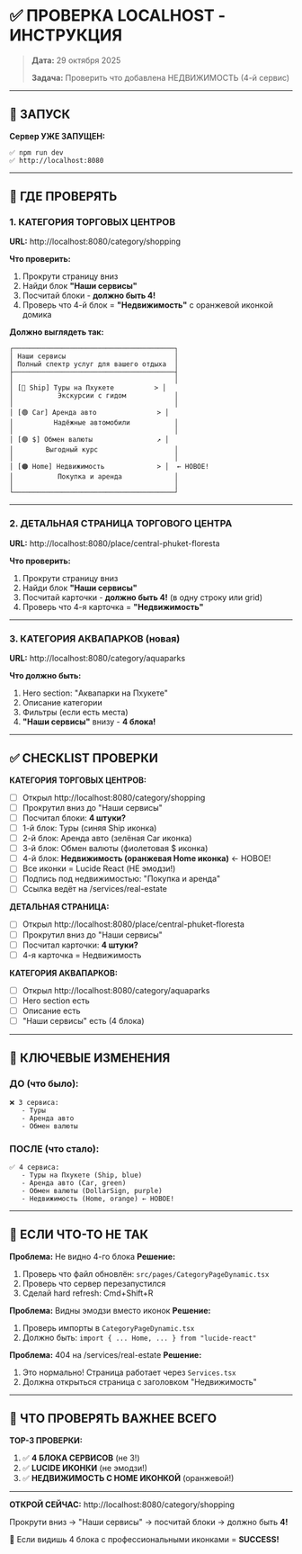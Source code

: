 # ✅ ПРОВЕРКА LOCALHOST - ИНСТРУКЦИЯ

> **Дата:** 29 октября 2025
> 
> **Задача:** Проверить что добавлена НЕДВИЖИМОСТЬ (4-й сервис)

---

## 🚀 ЗАПУСК

**Сервер УЖЕ ЗАПУЩЕН:**
```
✅ npm run dev
✅ http://localhost:8080
```

---

## 📍 ГДЕ ПРОВЕРЯТЬ

### 1. КАТЕГОРИЯ ТОРГОВЫХ ЦЕНТРОВ

**URL:** http://localhost:8080/category/shopping

**Что проверить:**
1. Прокрути страницу вниз
2. Найди блок **"Наши сервисы"**
3. Посчитай блоки - **должно быть 4!**
4. Проверь что 4-й блок = **"Недвижимость"** с оранжевой иконкой домика

**Должно выглядеть так:**

```
┌────────────────────────────────────────┐
│ Наши сервисы                           │
│ Полный спектр услуг для вашего отдыха  │
├────────────────────────────────────────┤
│                                        │
│ [🔵 Ship] Туры на Пхукете          > │
│           Экскурсии с гидом            │
│                                        │
│ [🟢 Car] Аренда авто               > │
│          Надёжные автомобили           │
│                                        │
│ [🟣 $] Обмен валюты                ↗ │
│        Выгодный курс                   │
│                                        │
│ [🟠 Home] Недвижимость             > │  ← НОВОЕ!
│           Покупка и аренда             │
│                                        │
└────────────────────────────────────────┘
```

---

### 2. ДЕТАЛЬНАЯ СТРАНИЦА ТОРГОВОГО ЦЕНТРА

**URL:** http://localhost:8080/place/central-phuket-floresta

**Что проверить:**
1. Прокрути страницу вниз
2. Найди блок **"Наши сервисы"**
3. Посчитай карточки - **должно быть 4!** (в одну строку или grid)
4. Проверь что 4-я карточка = **"Недвижимость"**

---

### 3. КАТЕГОРИЯ АКВАПАРКОВ (новая)

**URL:** http://localhost:8080/category/aquaparks

**Что должно быть:**
1. Hero section: "Аквапарки на Пхукете"
2. Описание категории
3. Фильтры (если есть места)
4. **"Наши сервисы"** внизу - **4 блока!**

---

## ✅ CHECKLIST ПРОВЕРКИ

**КАТЕГОРИЯ ТОРГОВЫХ ЦЕНТРОВ:**
- [ ] Открыл http://localhost:8080/category/shopping
- [ ] Прокрутил вниз до "Наши сервисы"
- [ ] Посчитал блоки: **4 штуки?**
- [ ] 1-й блок: Туры (синяя Ship иконка)
- [ ] 2-й блок: Аренда авто (зелёная Car иконка)
- [ ] 3-й блок: Обмен валюты (фиолетовая $ иконка)
- [ ] 4-й блок: **Недвижимость (оранжевая Home иконка)** ← НОВОЕ!
- [ ] Все иконки = Lucide React (НЕ эмодзи!)
- [ ] Подпись под недвижимостью: "Покупка и аренда"
- [ ] Ссылка ведёт на /services/real-estate

**ДЕТАЛЬНАЯ СТРАНИЦА:**
- [ ] Открыл http://localhost:8080/place/central-phuket-floresta
- [ ] Прокрутил вниз до "Наши сервисы"
- [ ] Посчитал карточки: **4 штуки?**
- [ ] 4-я карточка = Недвижимость

**КАТЕГОРИЯ АКВАПАРКОВ:**
- [ ] Открыл http://localhost:8080/category/aquaparks
- [ ] Hero section есть
- [ ] Описание есть
- [ ] "Наши сервисы" есть (4 блока)

---

## 🎯 КЛЮЧЕВЫЕ ИЗМЕНЕНИЯ

### ДО (что было):
```
❌ 3 сервиса:
   - Туры
   - Аренда авто
   - Обмен валюты
```

### ПОСЛЕ (что стало):
```
✅ 4 сервиса:
   - Туры на Пхукете (Ship, blue)
   - Аренда авто (Car, green)
   - Обмен валюты (DollarSign, purple)
   - Недвижимость (Home, orange) ← НОВОЕ!
```

---

## 🐛 ЕСЛИ ЧТО-ТО НЕ ТАК

**Проблема:** Не видно 4-го блока
**Решение:** 
1. Проверь что файл обновлён: `src/pages/CategoryPageDynamic.tsx`
2. Проверь что сервер перезапустился
3. Сделай hard refresh: Cmd+Shift+R

**Проблема:** Видны эмодзи вместо иконок
**Решение:**
1. Проверь импорты в `CategoryPageDynamic.tsx`
2. Должно быть: `import { ... Home, ... } from "lucide-react"`

**Проблема:** 404 на /services/real-estate
**Решение:**
1. Это нормально! Страница работает через `Services.tsx`
2. Должна открыться страница с заголовком "Недвижимость"

---

## 💎 ЧТО ПРОВЕРЯТЬ ВАЖНЕЕ ВСЕГО

**TOP-3 ПРОВЕРКИ:**

1. ✅ **4 БЛОКА СЕРВИСОВ** (не 3!)
2. ✅ **LUCIDE ИКОНКИ** (не эмодзи!)
3. ✅ **НЕДВИЖИМОСТЬ С HOME ИКОНКОЙ** (оранжевой!)

---

**ОТКРОЙ СЕЙЧАС:** http://localhost:8080/category/shopping

Прокрути вниз → "Наши сервисы" → посчитай блоки → должно быть **4!**

🎉 Если видишь 4 блока с профессиональными иконками = **SUCCESS!**


